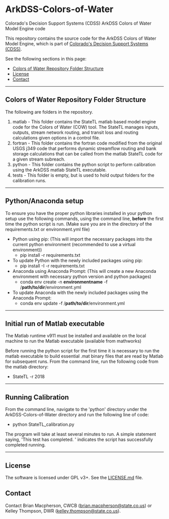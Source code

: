 # ArkDSS-Colors-of-Water
Colorado's Decision Support Systems (CDSS) ArkDSS Colors of Water Model Engine code

This repository contains the source code for the ArkDSS Colors of Water Model Engine,
which is part of [Colorado's Decision Support Systems (CDSS)](https://www.colorado.gov/cdss).

See the following sections in this page:

* [Colors of Water Repository Folder Structure](#colors-of-water-repository-folder-structure)
* [License](#license)
* [Contact](#contact)

-----

## Colors of Water Repository Folder Structure ##

The following are folders in the repository.
1. matlab - This folder contains the StateTL matlab based model engine code for the Colors of Water (COW) tool.  The StateTL manages inputs, outputs, stream network routing, and transit loss and routing calculations given options in a control file.
1. fortran - This folder contains the fortran code modified from the original USGS j349 code that performs dynamic streamflow routing and bank storage calculations that can be called from the matlab StateTL code for a given stream subreach.
1. python - This folder contains the python script to perform calibration using the ArkDSS matlab StateTL executable.
1. tests - This folder is empty, but is used to hold output folders for the calibration runs.

-----

## Python/Anaconda setup ##

To ensure you have the proper python libraries installed in your python setup use the following commands, using the command line, **before** the first time the python script is run.
(Make sure you are in the directory of the requirements.txt or environment.yml file)
- Python using pip: (This will import the necessary packages into the current python environment (recommended to use a virtual environment))
  - pip install -r requirements.txt
- To update Python with the newly included packages using pip:
  - pip install -I -r requirements.txt
- Anaconda using Anaconda Prompt: (This will create a new Anaconda environment with necessary python version and python packages)
  - conda env create -n **environmentname** -f /**path/to/dir**/environment.yml
- To update Anaconda with the newly included packages using the Anaconda Prompt:
  - conda env update -f /**path/to/dir**/environment.yml

-----

## Initial run of Matlab executable ##

The Matlab runtime v911 must be installed and available on the local machine to run the Matlab executable (available from mathworks)

Before running the python script for the first time it is necessary to run the matlab executable to build essential .mat binary files that are read by Matlab for subsequent runs.
From the command line, run the following code from the matlab directory:
- StateTL -r 2018

-----

## Running Calibration ##

From the command line, navigate to the 'python' directory under the ArkDSS-Colors-of-Water directory and run the following line of code:
- python StateTL_calibration.py

The program will take at least several minutes to run. A simple statement saying, 'This test has completed. ' indicates the script has successfully completed running.

-----

## License ##

The software is licensed under GPL v3+.  See the [LICENSE.md](LICENSE.md) file.

## Contact ##

Contact Brian Macpherson, CWCB (brian.macpherson@state.co.us) or Kelley Thompson, DWR (kelley.thompson@state.co.us).
